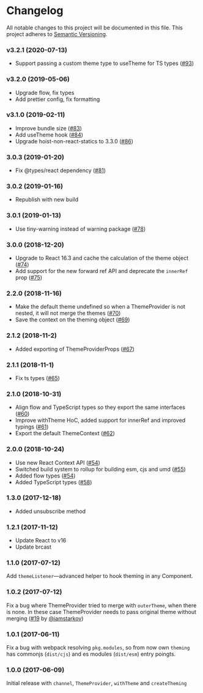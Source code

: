 # Changelog

All notable changes to this project will be documented in this file.
This project adheres to [Semantic Versioning](http://semver.org/).

### v3.2.1 (2020-07-13)

- Support passing a custom theme type to useTheme for TS types ([#93](https://github.com/cssinjs/theming/pull/93))

### v3.2.0 (2019-05-06)

- Upgrade flow, fix types
- Add prettier config, fix formatting

### v3.1.0 (2019-02-11)

- Improve bundle size ([#83](https://github.com/cssinjs/theming/pull/83))
- Add useTheme hook ([#84](https://github.com/cssinjs/theming/pull/84))
- Upgrade hoist-non-react-statics to 3.3.0 ([#86](https://github.com/cssinjs/theming/pull/86))

### 3.0.3 (2019-01-20)

- Fix @types/react dependency ([#81](https://github.com/cssinjs/theming/pull/81))

### 3.0.2 (2019-01-16)

- Republish with new build

### 3.0.1 (2019-01-13)

- Use tiny-warning instead of warning package ([#78](https://github.com/cssinjs/theming/pull/78))

### 3.0.0 (2018-12-20)

- Upgrade to React 16.3 and cache the calculation of the theme object ([#74](https://github.com/cssinjs/theming/pull/74))
- Add support for the new forward ref API and deprecate the `innerRef` prop ([#75](https://github.com/cssinjs/theming/pull/75))

### 2.2.0 (2018-11-16)

- Make the default theme undefined so when a ThemeProvider is not nested, it will not merge the themes ([#70](https://github.com/cssinjs/theming/pull/70))
- Save the context on the theming object ([#69](https://github.com/cssinjs/theming/pull/69))

### 2.1.2 (2018-11-2)

- Added exporting of ThemeProviderProps ([#67](https://github.com/cssinjs/theming/pull/67))

### 2.1.1 (2018-11-1)

- Fix ts types ([#65](https://github.com/cssinjs/theming/pull/65))

### 2.1.0 (2018-10-31)

- Align flow and TypeScript types so they export the same interfaces ([#60](https://github.com/cssinjs/theming/pull/60))
- Improve withTheme HoC, added support for innerRef and improved typings ([#61](https://github.com/cssinjs/theming/pull/61))
- Export the default ThemeContext ([#62](https://github.com/cssinjs/theming/pull/62))

### 2.0.0 (2018-10-24)

- Use new React Context API ([#54](https://github.com/cssinjs/theming/pull/54))
- Switched build system to rollup for building esm, cjs and umd ([#55](https://github.com/cssinjs/theming/pull/55))
- Added flow types ([#54](https://github.com/cssinjs/theming/pull/54))
- Added TypeScript types ([#58](https://github.com/cssinjs/theming/pull/58))

### 1.3.0 (2017-12-18)

- Added unsubscribe method

### 1.2.1 (2017-11-12)

- Update React to v16
- Update brcast

### 1.1.0 (2017-07-12)

Add `themeListener`—advanced helper to hook theming in any Component.

### 1.0.2 (2017-07-12)

Fix a bug where ThemeProvider tried to merge with `outerTheme`, when there is none. In these case ThemeProvider needs to pass original theme without merging ([#19][] by [@iamstarkov][])

[#19]: https://github.com/iamstarkov/theming/pull/19
[@iamstarkov]: https://github.com/iamstarkov/

### 1.0.1 (2017-06-11)

Fix a bug with webpack resolving `pkg.modules`, so from now own `theming` has commonjs (`dist/cjs`) and es modules (`dist/esm`) entry poingts.

### 1.0.0 (2017-06-09)

Initial release with `channel`, `ThemeProvider`, `withTheme` and `createTheming`

